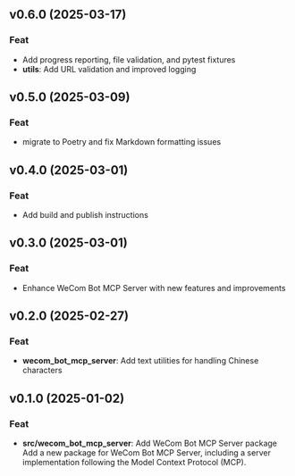 ## v0.6.0 (2025-03-17)

### Feat

- Add progress reporting, file validation, and pytest fixtures
- **utils**: Add URL validation and improved logging

## v0.5.0 (2025-03-09)

### Feat

- migrate to Poetry and fix Markdown formatting issues

## v0.4.0 (2025-03-01)

### Feat

- Add build and publish instructions

## v0.3.0 (2025-03-01)

### Feat

- Enhance WeCom Bot MCP Server with new features and improvements

## v0.2.0 (2025-02-27)

### Feat

- **wecom_bot_mcp_server**: Add text utilities for handling Chinese characters

## v0.1.0 (2025-01-02)

### Feat

- **src/wecom_bot_mcp_server**: Add WeCom Bot MCP Server package Add a new package for WeCom Bot MCP Server, including a server implementation following the Model Context Protocol (MCP).
